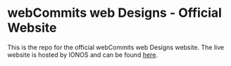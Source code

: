 # webCommits web Designs - Official Website

This is the repo for the official webCommits web Designs website. The live website is hosted by IONOS and can be found [here]().